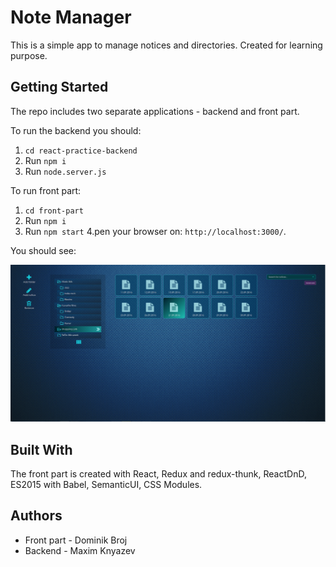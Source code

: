 # Note Manager

This is a simple app to manage notices and directories. Created for learning purpose.

## Getting Started

The repo includes two separate applications - backend and front part.

To run the backend you should:

1. ```cd react-practice-backend```
2. Run ```npm i```
3. Run ```node.server.js```


To run front part:

1. ```cd front-part```
2. Run ```npm i```
3. Run ```npm start```
4.pen your browser on: ```http://localhost:3000/```.


You should see:

![note manager index](./readme-img.png)


## Built With

The front part is created with React, Redux and redux-thunk, ReactDnD, ES2015 with Babel, SemanticUI, CSS Modules.

## Authors

* Front part - Dominik Broj
* Backend - Maxim Knyazev
